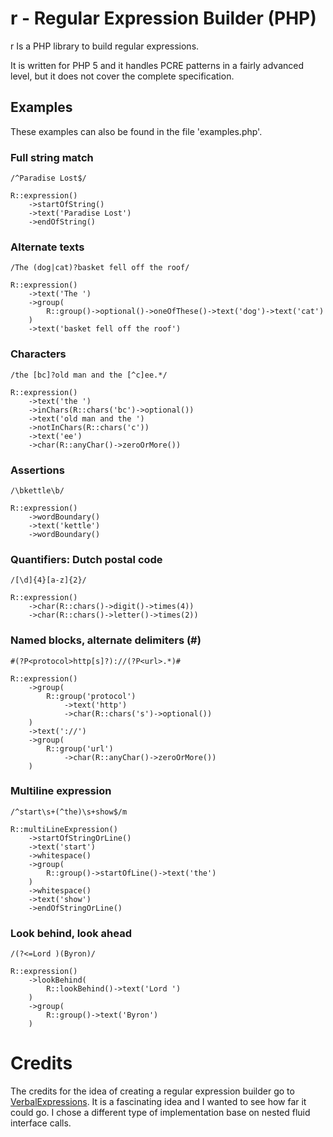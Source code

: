 # r - Regular Expression Builder (PHP)

r Is a PHP library to build regular expressions.

It is written for PHP 5 and it handles PCRE patterns in a fairly advanced level, but it does not cover the complete specification.

## Examples

These examples can also be found in the file 'examples.php'.

### Full string match

` /^Paradise Lost$/ `

	R::expression()
		->startOfString()
		->text('Paradise Lost')
		->endOfString()

### Alternate texts

` /The (dog|cat)?basket fell off the roof/ `

	R::expression()
		->text('The ')
		->group(
			R::group()->optional()->oneOfThese()->text('dog')->text('cat')
		)
		->text('basket fell off the roof')

### Characters

` /the [bc]?old man and the [^c]ee.*/ `

	R::expression()
		->text('the ')
		->inChars(R::chars('bc')->optional())
		->text('old man and the ')
		->notInChars(R::chars('c'))
		->text('ee')
		->char(R::anyChar()->zeroOrMore())

### Assertions

` /\bkettle\b/ `

	R::expression()
		->wordBoundary()
		->text('kettle')
		->wordBoundary()

### Quantifiers: Dutch postal code

` /[\d]{4}[a-z]{2}/ `

	R::expression()
		->char(R::chars()->digit()->times(4))
		->char(R::chars()->letter()->times(2))

### Named blocks, alternate delimiters (#)

` #(?P<protocol>http[s]?)://(?P<url>.*)# `

	R::expression()
		->group(
			R::group('protocol')
				->text('http')
				->char(R::chars('s')->optional())
		)
		->text('://')
		->group(
			R::group('url')
				->char(R::anyChar()->zeroOrMore())
		)

### Multiline expression

` /^start\s+(^the)\s+show$/m `

	R::multiLineExpression()
		->startOfStringOrLine()
		->text('start')
		->whitespace()
		->group(
			R::group()->startOfLine()->text('the')
		)
		->whitespace()
		->text('show')
		->endOfStringOrLine()

### Look behind, look ahead

` /(?<=Lord )(Byron)/ `

	R::expression()
	    ->lookBehind(
	        R::lookBehind()->text('Lord ')
	    )
	    ->group(
	        R::group()->text('Byron')
	    )


Credits
=======
The credits for the idea of creating a regular expression builder go to [VerbalExpressions](https://github.com/VerbalExpressions/JSVerbalExpressions).
It is a fascinating idea and I wanted to see how far it could go. I chose a different type of implementation base on nested fluid interface calls.
